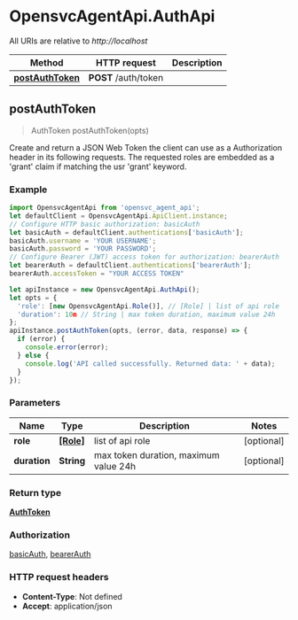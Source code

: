 # OpensvcAgentApi.AuthApi

All URIs are relative to *http://localhost*

Method | HTTP request | Description
------------- | ------------- | -------------
[**postAuthToken**](AuthApi.md#postAuthToken) | **POST** /auth/token | 



## postAuthToken

> AuthToken postAuthToken(opts)



Create and return a JSON Web Token the client can use as a Authorization header in its following requests.  The requested roles are embedded as a &#39;grant&#39; claim if matching the usr &#39;grant&#39; keyword. 

### Example

```javascript
import OpensvcAgentApi from 'opensvc_agent_api';
let defaultClient = OpensvcAgentApi.ApiClient.instance;
// Configure HTTP basic authorization: basicAuth
let basicAuth = defaultClient.authentications['basicAuth'];
basicAuth.username = 'YOUR USERNAME';
basicAuth.password = 'YOUR PASSWORD';
// Configure Bearer (JWT) access token for authorization: bearerAuth
let bearerAuth = defaultClient.authentications['bearerAuth'];
bearerAuth.accessToken = "YOUR ACCESS TOKEN"

let apiInstance = new OpensvcAgentApi.AuthApi();
let opts = {
  'role': [new OpensvcAgentApi.Role()], // [Role] | list of api role
  'duration': 10m // String | max token duration, maximum value 24h
};
apiInstance.postAuthToken(opts, (error, data, response) => {
  if (error) {
    console.error(error);
  } else {
    console.log('API called successfully. Returned data: ' + data);
  }
});
```

### Parameters


Name | Type | Description  | Notes
------------- | ------------- | ------------- | -------------
 **role** | [**[Role]**](Role.md)| list of api role | [optional] 
 **duration** | **String**| max token duration, maximum value 24h | [optional] 

### Return type

[**AuthToken**](AuthToken.md)

### Authorization

[basicAuth](../README.md#basicAuth), [bearerAuth](../README.md#bearerAuth)

### HTTP request headers

- **Content-Type**: Not defined
- **Accept**: application/json

